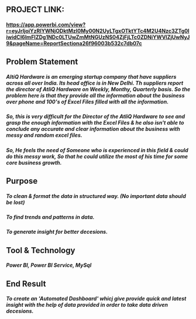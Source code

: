 ## PROJECT LINK:
#### https://app.powerbi.com/view?r=eyJrIjoiYzRlYWNjODktMzI0My00N2UyLTgxOTktYTc4M2U4Nzc3ZTg0IiwidCI6ImFlZDg1NDc0LTUwZmMtNGUzNS04ZjFjLTc0ZDNiYWVlZjUwNyJ9&pageName=ReportSectiona26f96003b532c7db07c

##  Problem Statement
##### AltiQ Hardware is an emerging startup company that have suppliers across all over India. Its head office is in New Delhi. Th suppliers report the director of AtliQ Hardware on Weekly, Monthy, Quarterly basis. So the problem here is that they provide all the information about the business over phone and 100's of Excel Files filled with all the information.
##### So, this is very difficult for the Director of the AtliQ Hardware to see and grasp the enough information with the Excel Files & he also isn't able to conclude any accurate and clear information about the business with messy and random excel files. 
##### So, He feels the need of Someone who is experienced in this field & could do this messy work, So that he could utilize the most of his time for some core business growth.

## Purpose
##### To clean & format the data in structured way. (No important data should be lost)
##### To find trends and patterns in data.
##### To generate insight for better decesions.

## Tool & Technology
##### Power BI, Power BI Service, MySql

## End Result
##### To create an 'Automated Dashboard' whicj give provide quick and latest insight with the help of data provided in order to take data driven decesions.


